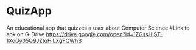 # QuizApp
An educational app that quizzes a user about Computer Science 
#Link to apk on G-Drive
https://drive.google.com/open?id=1ZGssHIST-1XoGy05Q9JZtqHiLXgFQWhB
